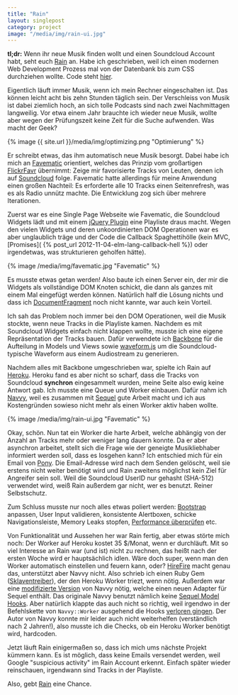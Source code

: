 ```yaml
---
title: "Rain"
layout: singlepost
category: project
image: "/media/img/rain-ui.jpg"
---
```


**tl;dr:** Wenn ihr neue Musik finden wollt und einen Soundcloud Account habt, seht euch [Rain](http://obscure-basin-1623.herokuapp.com/) an. Habe ich geschrieben, weil ich einen modernen Web Development Prozess mal von der Datenbank bis zum CSS durchziehen wollte. Code steht [hier](https://github.com/prayerslayer/favsquare).

Eigentlich läuft immer Musik, wenn ich mein Rechner eingeschalten ist. Das können leicht acht bis zehn Stunden täglich sein. Der Verschleiss von Musik ist dabei ziemlich hoch, an sich tolle Podcasts sind nach zwei Nachmittagen langweilig. Vor etwa einem Jahr brauchte ich wieder neue Musik, wollte aber wegen der Prüfungszeit keine Zeit für die Suche aufwenden. Was macht der Geek?

{% image {{ site.url }}/media/img/optimizing.png "Optimierung" %}

Er schreibt etwas, das ihm automatisch neue Musik besorgt. Dabei habe ich mich an [Favematic](http://ascott.github.com/favematic/#) orientiert, welches das Prinzip vom großartigen [FlickrFavr](http://www.flickrfavr.com/) übernimmt: Zeige mir favorisierte Tracks von Leuten, denen ich auf [Soundcloud](https://soundcloud.com) folge. Favematic hatte allerdings für meine Anwendung einen großen Nachteil: Es erforderte alle 10 Tracks einen Seitenrefresh, was es als Radio unnütz machte. Die Entwicklung zog sich über mehrere Iterationen.

Zuerst war es eine Single Page Webseite wie Favematic, die Soundcloud Widgets lädt und mit einem [jQuery Plugin](https://github.com/prayerslayer/SCPlaylist) eine Playliste draus macht. Wegen den vielen Widgets und deren unkoordinierten DOM Operationen war es aber unglaublich träge und der Code die Callback Spaghettihölle (kein MVC, [Promises]( {% post_url 2012-11-04-elm-lang-callback-hell %}) oder irgendetwas, was strukturieren geholfen hätte).

{% image /media/img/favematic.jpg "Favematic" %}

Es musste etwas getan werden! Also baute ich einen Server ein, der mir die Widgets als vollständige DOM Knoten schickt, die dann als ganzes mit einem Mal eingefügt werden können. Natürlich half die Lösung nichts und dass ich [DocumentFragment](https://developer.mozilla.org/de/docs/DOM/DocumentFragment) noch nicht kannte, war auch kein Vorteil.

Ich sah das Problem noch immer bei den DOM Operationen, weil die Musik stockte, wenn neue Tracks in die Playliste kamen. Nachdem es mit Soundcloud Widgets einfach nicht klappen wollte, musste ich eine eigene Repräsentation der Tracks bauen. Dafür verwendete ich [Backbone](http://backbonejs.org/) für die Aufteilung in Models und Views sowie [waveform.js](http://waveformjs.org/) um die Soundcloud-typische Waveform aus einem Audiostream zu generieren.

Nachdem alles mit Backbone umgeschrieben war, spielte ich Rain auf [Heroku](http://www.heroku.com/). Heroku fand es aber nicht so scharf, dass die Tracks von Soundcloud **synchron** eingesammelt wurden, meine Seite also ewig keine Antwort gab. Ich musste eine Queue und Worker einbauen. Dafür nahm ich [Navvy](https://github.com/jeffkreeftmeijer/navvy), weil es zusammen mit [Sequel](http://sequel.rubyforge.org/) gute Arbeit macht und ich aus Kostengründen sowieso nicht mehr als einen Worker aktiv haben wollte.

{% image /media/img/rain-ui.jpg "Favematic" %}

Okay, schön. Nun tat ein Worker die harte Arbeit, welche abhängig von der Anzahl an Tracks mehr oder weniger lang dauern konnte. Da er aber asynchron arbeitet, stellt sich die Frage wie der geneigte Musikliebhaber informiert werden soll, dass es losgehen kann? Ich entschied mich für ein Email von [Pony](https://github.com/benprew/pony). Die Email-Adresse wird nach dem Senden gelöscht, weil sie erstens nicht weiter benötigt wird und Rain zweitens möglichst kein Ziel für Angreifer sein soll. Weil die Soundcloud UserID nur gehasht (SHA-512) verwendet wird, weiß Rain außerdem gar nicht, wer es benutzt. Reiner Selbstschutz.

Zum Schluss musste nur noch alles etwas poliert werden: [Bootstrap](http://twitter.github.com/bootstrap/) anpassen, User Input validieren, konsistente Alertboxen, schicke Navigationsleiste, Memory Leaks stopfen, [Performance überprüfen](http://coding.smashingmagazine.com/2012/11/05/writing-fast-memory-efficient-javascript/) etc.

Von Funktionalität und Aussehen her war Rain fertig, aber etwas störte mich noch: Der Worker auf Heroku kostet 35 $/Monat, wenn er durchläuft. Mit so viel Interesse an Rain war (und ist) nicht zu rechnen, das heißt nach der ersten Woche wird er hauptsächlich idlen. Wäre doch super, wenn man den Worker automatisch einstellen und feuern kann, oder? [HireFire](http://hirefireapp.com/) macht genau das, unterstützt aber Navvy nicht. Also schrieb ich einen Ruby Gem ([Sklaventreiber](https://github.com/prayerslayer/sklaventreiber)), der den Heroku Worker triezt, wenn nötig. Außerdem war eine [modifizierte Version](https://github.com/prayerslayer/navvy) von Navvy nötig, welche einen neuen Adapter für Sequel enthält. Das originale Navvy benutzt nämlich keine [Sequel Model Hooks](http://sequel.rubyforge.org/rdoc/files/doc/model_hooks_rdoc.html). Aber natürlich klappte das auch nicht so richtig, weil irgendwo in der Befehlskette von ``Navvy::Worker`` ausgehend die Hooks [verloren gingen](https://github.com/jeffkreeftmeijer/navvy/issues/12). Der Autor von Navvy konnte mir leider auch nicht weiterhelfen (verständlich nach 2 Jahren!), also musste ich die Checks, ob ein Heroku Worker benötigt wird, hardcoden.

Jetzt läuft Rain einigermaßen so, dass ich mich ums nächste Projekt kümmern kann. Es ist möglich, dass keine Emails versendet werden, weil Google "suspicious activity" im Rain Account erkennt. Einfach später wieder reinschauen, irgendwann sind Tracks in der Playliste.

Also, gebt [Rain](http://obscure-basin-1623.herokuapp.com/) eine Chance.